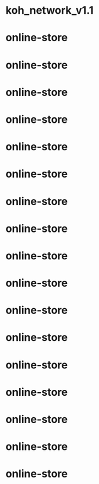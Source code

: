 # koh_network_v1.1
# online-store
# online-store
# online-store
# online-store
# online-store
# online-store
# online-store
# online-store
# online-store
# online-store
# online-store
# online-store
# online-store
# online-store
# online-store
# online-store
# online-store
